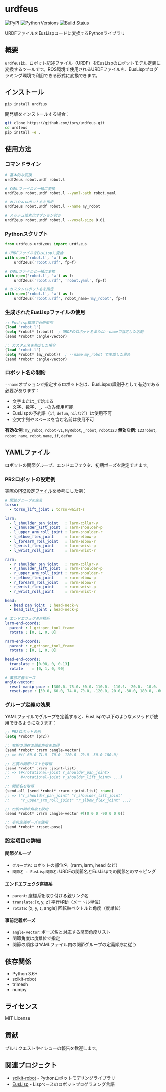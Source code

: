 # urdfeus

![PyPI](https://img.shields.io/pypi/v/urdfeus.svg)
![Python Versions](https://img.shields.io/pypi/pyversions/urdfeus.svg)
[![Build Status](https://github.com/iory/urdfeus/actions/workflows/test.yml/badge.svg?branch=main)](https://github.com/iory/urdfeus/actions)

URDFファイルをEusLispコードに変換するPythonライブラリ

## 概要

`urdfeus`は、ロボット記述ファイル（URDF）をEusLispのロボットモデル定義に変換するツールです。ROS環境で使用されるURDFファイルを、EusLispプログラミング環境で利用できる形式に変換できます。

## インストール

```bash
pip install urdfeus
```

開発版をインストールする場合：

```bash
git clone https://github.com/iory/urdfeus.git
cd urdfeus
pip install -e .
```

## 使用方法

### コマンドライン

```bash
# 基本的な変換
urdf2eus robot.urdf robot.l

# YAMLファイルと一緒に変換
urdf2eus robot.urdf robot.l --yaml-path robot.yaml

# カスタムロボット名を指定
urdf2eus robot.urdf robot.l --name my_robot

# メッシュ簡素化オプション付き
urdf2eus robot.urdf robot.l --voxel-size 0.01
```

### Pythonスクリプト

```python
from urdfeus.urdf2eus import urdf2eus

# URDFファイルをEusLispに変換
with open('robot.l', 'w') as f:
    urdf2eus('robot.urdf', fp=f)

# YAMLファイルと一緒に変換
with open('robot.l', 'w') as f:
    urdf2eus('robot.urdf', 'robot.yaml', fp=f)

# カスタムロボット名を指定
with open('robot.l', 'w') as f:
    urdf2eus('robot.urdf', robot_name='my_robot', fp=f)
```

### 生成されたEusLispファイルの使用

```lisp
;; EusLisp環境での使用例
(load "robot.l")
(setq *robot* (robot))  ; URDFのロボット名または--nameで指定した名前
(send *robot* :angle-vector)

;; カスタム名を指定した場合
(load "robot.l")
(setq *robot* (my_robot))  ; --name my_robot で生成した場合
(send *robot* :angle-vector)
```

### ロボット名の制約

`--name`オプションで指定するロボット名は、EusLispの識別子として有効である必要があります：

- 文字または`_`で始まる
- 文字、数字、`_`、`-`のみ使用可能
- EusLispの予約語（`if`, `defun`, `nil`など）は使用不可
- 空文字列やスペースを含む名前は使用不可

**有効な例**: `my_robot`, `robot-v1`, `MyRobot`, `_robot`, `robot123`
**無効な例**: `123robot`, `robot name`, `robot.name`, `if`, `defun`

## YAMLファイル

ロボットの関節グループ、エンドエフェクタ、初期ポーズを設定できます。

### PR2ロボットの設定例

実際の[PR2設定ファイル](https://github.com/iory/urdfeus/blob/main/tests/urdfeus_tests/pr2.yaml)を参考にした例：

```yaml
# 関節グループの定義
torso:
  - torso_lift_joint : torso-waist-z

larm:
  - l_shoulder_pan_joint   : larm-collar-y
  - l_shoulder_lift_joint  : larm-shoulder-p
  - l_upper_arm_roll_joint : larm-shoulder-r
  - l_elbow_flex_joint     : larm-elbow-p
  - l_forearm_roll_joint   : larm-elbow-r
  - l_wrist_flex_joint     : larm-wrist-p
  - l_wrist_roll_joint     : larm-wrist-r

rarm:
  - r_shoulder_pan_joint   : rarm-collar-y
  - r_shoulder_lift_joint  : rarm-shoulder-p
  - r_upper_arm_roll_joint : rarm-shoulder-r
  - r_elbow_flex_joint     : rarm-elbow-p
  - r_forearm_roll_joint   : rarm-elbow-r
  - r_wrist_flex_joint     : rarm-wrist-p
  - r_wrist_roll_joint     : rarm-wrist-r

head:
  - head_pan_joint  : head-neck-y
  - head_tilt_joint : head-neck-p

# エンドエフェクタ座標系
larm-end-coords: 
  parent : l_gripper_tool_frame
  rotate : [0, 1, 0, 0]

rarm-end-coords:
  parent : r_gripper_tool_frame
  rotate : [0, 1, 0, 0]

head-end-coords:
  translate : [0.08, 0, 0.13]
  rotate    : [0, 1, 0, 90]

# 事前定義ポーズ
angle-vector:
  reset-manip-pose : [300.0, 75.0, 50.0, 110.0, -110.0, -20.0, -10.0, -10.0, -75.0, 50.0, -110.0, -110.0, 20.0, -10.0, -10.0, 0.0, 50.0]
  reset-pose : [50.0, 60.0, 74.0, 70.0, -120.0, 20.0, -30.0, 180.0, -60.0, 74.0, -70.0, -120.0, -20.0, -30.0, 180.0, 0.0, 0.0]
```

### グループ定義の効果

YAMLファイルでグループを定義すると、EusLispで以下のようなメソッドが使用できるようになります：

```lisp
;; PR2ロボットの例
(setq *robot* (pr2))

;; 右腕の現在の関節角度を取得
(send *robot* :rarm :angle-vector)
;; => #f(-60.0 74.0 -70.0 -120.0 -20.0 -30.0 180.0)

;; 右腕の関節リストを取得
(send *robot* :rarm :joint-list)
;; => (#<rotational-joint r_shoulder_pan_joint> 
;;     #<rotational-joint r_shoulder_lift_joint> ...)

;; 関節名を取得
(send-all (send *robot* :rarm :joint-list) :name)
;; => ("r_shoulder_pan_joint" "r_shoulder_lift_joint" 
;;     "r_upper_arm_roll_joint" "r_elbow_flex_joint" ...)

;; 右腕の関節角度を設定
(send *robot* :rarm :angle-vector #f(0 0 0 -90 0 0 0))

;; 事前定義ポーズの使用
(send *robot* :reset-pose)
```

### 設定項目の詳細

#### 関節グループ
- `グループ名`: ロボットの部位名（rarm, larm, head など）
- `関節名 : EusLisp関節名`: URDFの関節名とEusLispでの関節名のマッピング

#### エンドエフェクタ座標系
- `parent`: 座標系を取り付ける親リンク名
- `translate`: [x, y, z] 平行移動（メートル単位）
- `rotate`: [x, y, z, angle] 回転軸ベクトルと角度（度単位）

#### 事前定義ポーズ
- `angle-vector`: ポーズ名と対応する関節角度リスト
- 関節角度は度単位で指定
- 関節の順序はYAMLファイル内の関節グループの定義順序に従う

## 依存関係

- Python 3.6+
- scikit-robot
- trimesh
- numpy

## ライセンス

MIT License

## 貢献

プルリクエストやイシューの報告を歓迎します。

## 関連プロジェクト

- [scikit-robot](https://github.com/iory/scikit-robot) - Pythonロボットモデリングライブラリ
- [EusLisp](https://github.com/euslisp/EusLisp) - Lispベースのロボットプログラミング言語